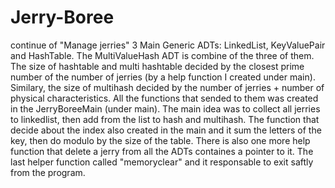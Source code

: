 # Jerry-Boree
continue of "Manage jerries"
3 Main Generic ADTs: LinkedList, KeyValuePair and HashTable.
The MultiValueHash ADT is combine of the three of them. 
The size of hashtable and multi hashtable decided by the closest prime number of the number of jerries (by a help function I created under main).
Similary, the size of multihash decided by the number of jerries + number of physical characteristics.
All the functions that sended to them was created in the JerryBoreeMain (under main). 
The main idea was to collect all jerries to linkedlist, then add from the list to hash and multihash. 
The function that decide about the index also created in the main and it sum the letters of the key, then do modulo by the size of the table. 
There is also one more help function that delete a jerry from all the ADTs containes a pointer to it. 
The last helper function called "memoryclear" and it responsable to exit saftly from the program. 
